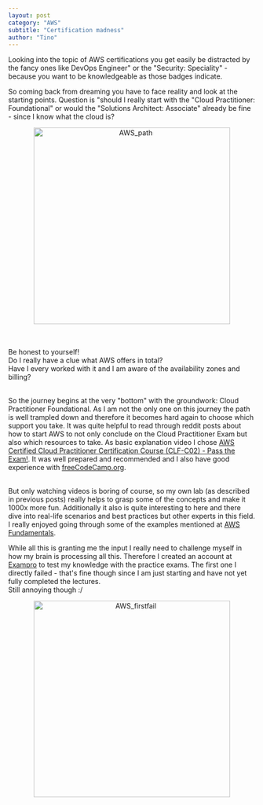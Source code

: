 ```yaml
---
layout: post
category: "AWS"
subtitle: "Certification madness"
author: "Tino"
---
```

Looking into the topic of AWS certifications you get easily be distracted by the fancy ones like DevOps Engineer" or the "Security: Speciality" - because you want to be knowledgeable as those badges indicate. 

So coming back from dreaming you have to face reality and look at the starting points. Question is "should I really start with the "Cloud Practitioner: Foundational" or would the "Solutions Architect: Associate" already be fine - since I know what the cloud is?
<p style="text-align: center;"><img src="{{ site.baseurl }}/images/postpics/aws_path.png" alt="AWS_path" style="width: 400px;"/></p>
<br><br>Be honest to yourself!
<br>Do I really have a clue what AWS offers in total?
<br>Have I every worked with it and I am aware of the availability zones and billing?

<br>So the journey begins at the very "bottom" with the groundwork: Cloud Practitioner Foundational.
As I am not the only one on this journey the path is well trampled down and therefore it becomes hard again to choose which support you take.
It was quite helpful to read through reddit posts about how to start AWS to not only conclude on the Cloud Practitioner Exam but also which resources to take.
As basic explanation video I chose [AWS Certified Cloud Practitioner Certification Course (CLF-C02) - Pass the Exam!](https://www.youtube.com/watch?v=NhDYbskXRgc&t=14089s). It was well prepared and recommended and I also have good experience with [freeCodeCamp.org](https://www.freecodecamp.org/).

<br>But only watching videos is boring of course, so my own lab (as described in previous posts) really helps to grasp some of the concepts and make it 1000x more fun. Additionally it also is quite interesting to here and there dive into real-life scenarios and best practices but other experts in this field. I really enjoyed going through some of the examples mentioned at [AWS Fundamentals](https://awsfundamentals.com/blog). 

While all this is granting me the input I really need to challenge myself in how my brain is processing all this. Therefore I created an account at [Exampro](https://www.exampro.co/clf-c02) to test my knowledge with the practice exams. The first one I directly failed - that's fine though since I am just starting and have not yet fully completed the lectures. 
<br>Still annoying though :/
<p style="text-align: center;"><img src="{{ site.baseurl }}/images/postpics/AWS_firstfail.png" alt="AWS_firstfail" style="width: 400px;"/></p>






